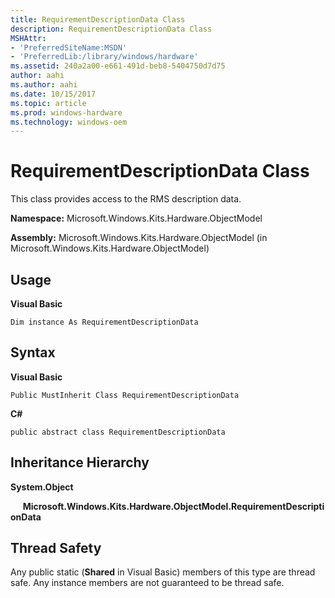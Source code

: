```yaml
---
title: RequirementDescriptionData Class
description: RequirementDescriptionData Class
MSHAttr:
- 'PreferredSiteName:MSDN'
- 'PreferredLib:/library/windows/hardware'
ms.assetid: 240a2a00-e661-491d-beb8-5404750d7d75
author: aahi
ms.author: aahi
ms.date: 10/15/2017
ms.topic: article
ms.prod: windows-hardware
ms.technology: windows-oem
---
```


# RequirementDescriptionData Class


This class provides access to the RMS description data.

**Namespace:** Microsoft.Windows.Kits.Hardware.ObjectModel

**Assembly:** Microsoft.Windows.Kits.Hardware.ObjectModel (in Microsoft.Windows.Kits.Hardware.ObjectModel)

## <span id="Usage"></span><span id="usage"></span><span id="USAGE"></span>Usage


**Visual Basic**

`Dim instance As RequirementDescriptionData`

## <span id="Syntax"></span><span id="syntax"></span><span id="SYNTAX"></span>Syntax


**Visual Basic**

`Public MustInherit Class RequirementDescriptionData`

**C#**

`public abstract class RequirementDescriptionData`

## <span id="Inheritance_Hierarchy"></span><span id="inheritance_hierarchy"></span><span id="INHERITANCE_HIERARCHY"></span>Inheritance Hierarchy


**System.Object**

     **Microsoft.Windows.Kits.Hardware.ObjectModel.RequirementDescriptionData**

## <span id="Thread_Safety"></span><span id="thread_safety"></span><span id="THREAD_SAFETY"></span>Thread Safety


Any public static (**Shared** in Visual Basic) members of this type are thread safe. Any instance members are not guaranteed to be thread safe.

 

 






